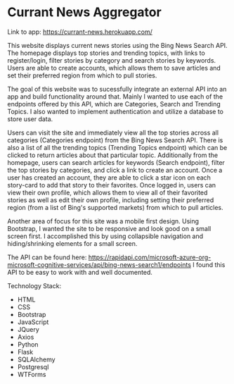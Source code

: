 # Currant News Aggregator
Link to app: https://currant-news.herokuapp.com/

This website displays current news stories using the Bing News Search API. The homepage displays top stories and trending topics, with links to register/login, filter stories by category and search stories by keywords. Users are able to create accounts, which allows them to save articles and set their preferred region from which to pull stories.  

The goal of this website was to sucessfully integrate an external API into an app and build functionality around that. Mainly I wanted to use each of the endpoints offered by this API, which are Categories, Search and Trending Topics. I also wanted to implement authentication and utilize a database to store user data. 

Users can visit the site and immediately view all the top stories across all categories (Categories endpoint) from the Bing News Search API. There is also a list of all the trending topics (Trending Topics endpoint) which can be clicked to return articles about that particular topic. Additionally from the homepage, users can search articles for keywords (Search endpoint), filter the top stories by categories, and click a link to create an account. Once a user has created an account, they are able to click a star icon on each story-card to add that story to their favorites. Once logged in, users can view their own profile, which allows them to view all of their favorited stories as well as edit their own profile, including setting their preferred region (from a list of Bing's supported markets) from which to pull articles. 

Another area of focus for this site was a mobile first design. Using Bootstrap, I wanted the site to be responsive and look good on a small screen first. I accomplished this by using collapsible navigation and hiding/shrinking elements for a small screen. 

The API can be found here: https://rapidapi.com/microsoft-azure-org-microsoft-cognitive-services/api/bing-news-search1/endpoints
I found this API to be easy to work with and well documented.

Technology Stack:
- HTML
- CSS
- Bootstrap
- JavaScript
- JQuery
- Axios
- Python
- Flask
- SQLAlchemy
- Postgresql
- WTForms




